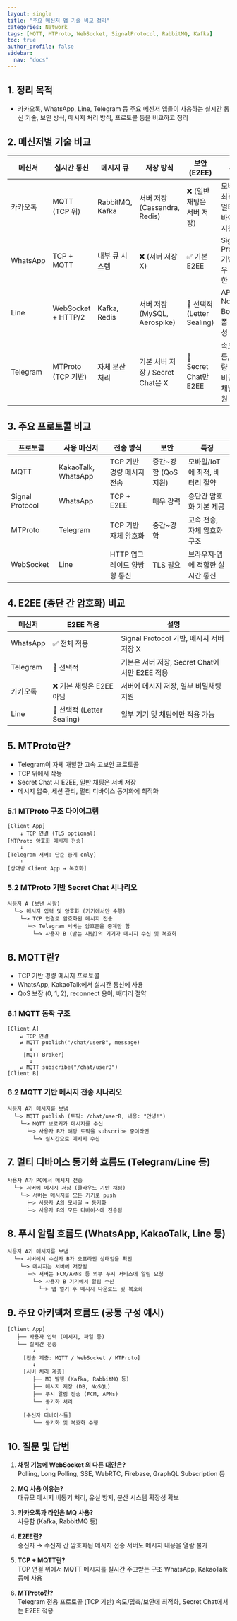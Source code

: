 ```yaml
---
layout: single
title: "주요 메신저 앱 기술 비교 정리"
categories: Network
tags: [MQTT, MTProto, WebSocket, SignalProtocol, RabbitMQ, Kafka]
toc: true
author_profile: false
sidebar:
  nav: "docs"
---
```


## 1. 정리 목적

- 카카오톡, WhatsApp, Line, Telegram 등 주요 메신저 앱들이 사용하는 실시간 통신 기술, 보안 방식, 메시지 처리 방식, 프로토콜 등을 비교하고 정리

## 2. 메신저별 기술 비교

| 메신저   | 실시간 통신        | 메시지 큐       | 저장 방식                        | 보안(E2EE)                 | 특징                                     |
| -------- | ------------------ | --------------- | -------------------------------- | -------------------------- | ---------------------------------------- |
| 카카오톡 | MQTT (TCP 위)      | RabbitMQ, Kafka | 서버 저장 (Cassandra, Redis)     | ❌ (일반 채팅은 서버 저장) | 모바일 최적화, 멀티 디바이스 지원        |
| WhatsApp | TCP + MQTT         | 내부 큐 시스템  | ❌ (서버 저장 X)                 | ✅ 기본 E2EE               | Signal Protocol 기반, 매우 강력한 보안   |
| Line     | WebSocket + HTTP/2 | Kafka, Redis    | 서버 저장 (MySQL, Aerospike)     | 🔄 선택적 (Letter Sealing) | API, Notify, Bot 플랫폼 확장성 우수      |
| Telegram | MTProto (TCP 기반) | 자체 분산 처리  | 기본 서버 저장 / Secret Chat은 X | 🔄 Secret Chat만 E2EE      | 속도 빠름, 대용량 전송, 비공개 채널 지원 |

## 3. 주요 프로토콜 비교

| 프로토콜        | 사용 메신저         | 전송 방식                   | 보안                 | 특징                             |
| --------------- | ------------------- | --------------------------- | -------------------- | -------------------------------- |
| MQTT            | KakaoTalk, WhatsApp | TCP 기반 경량 메시지 전송   | 중간~강함 (QoS 지원) | 모바일/IoT에 최적, 배터리 절약   |
| Signal Protocol | WhatsApp            | TCP + E2EE                  | 매우 강력            | 종단간 암호화 기본 제공          |
| MTProto         | Telegram            | TCP 기반 자체 암호화        | 중간~강함            | 고속 전송, 자체 암호화 구조      |
| WebSocket       | Line                | HTTP 업그레이드 양방향 통신 | TLS 필요             | 브라우저·앱에 적합한 실시간 통신 |

## 4. E2EE (종단 간 암호화) 비교

| 메신저   | E2EE 적용                  | 설명                                          |
| -------- | -------------------------- | --------------------------------------------- |
| WhatsApp | ✅ 전체 적용               | Signal Protocol 기반, 메시지 서버 저장 X      |
| Telegram | 🔄 선택적                  | 기본은 서버 저장, Secret Chat에서만 E2EE 적용 |
| 카카오톡 | ❌ 기본 채팅은 E2EE 아님   | 서버에 메시지 저장, 일부 비밀채팅 지원        |
| Line     | 🔄 선택적 (Letter Sealing) | 일부 기기 및 채팅에만 적용 가능               |

## 5. MTProto란?

- Telegram이 자체 개발한 고속 고보안 프로토콜
- TCP 위에서 작동
- Secret Chat 시 E2EE, 일반 채팅은 서버 저장
- 메시지 압축, 세션 관리, 멀티 디바이스 동기화에 최적화

### 5.1 MTProto 구조 다이어그램

```
[Client App]
    ↓ TCP 연결 (TLS optional)
[MTProto 암호화 메시지 전송]
    ↓
[Telegram 서버: 단순 중계 only]
    ↓
[상대방 Client App → 복호화]
```

### 5.2 MTProto 기반 Secret Chat 시나리오

```
사용자 A (보낸 사람)
  └─> 메시지 입력 및 암호화 (기기에서만 수행)
    └─> TCP 연결로 암호화된 메시지 전송
      └─> Telegram 서버는 암호문을 중계만 함
        └─> 사용자 B (받는 사람)의 기기가 메시지 수신 및 복호화
```

## 6. MQTT란?

- TCP 기반 경량 메시지 프로토콜
- WhatsApp, KakaoTalk에서 실시간 통신에 사용
- QoS 보장 (0, 1, 2), reconnect 용이, 배터리 절약

### 6.1 MQTT 동작 구조

```
[Client A]
    ⇄ TCP 연결
    ⇄ MQTT publish("/chat/userB", message)
       ↓
     [MQTT Broker]
       ↓
    ⇄ MQTT subscribe("/chat/userB")
[Client B]
```

### 6.2 MQTT 기반 메시지 전송 시나리오

```
사용자 A가 메시지를 보냄
  └─> MQTT publish (토픽: /chat/userB, 내용: "안녕!")
    └─> MQTT 브로커가 메시지를 수신
      └─> 사용자 B가 해당 토픽을 subscribe 중이라면
        └─> 실시간으로 메시지 수신
```

## 7. 멀티 디바이스 동기화 흐름도 (Telegram/Line 등)

```
사용자 A가 PC에서 메시지 전송
  └─> 서버에 메시지 저장 (클라우드 기반 채팅)
    └─> 서버는 메시지를 모든 기기로 push
      ├─> 사용자 A의 모바일 → 동기화
      └─> 사용자 B의 모든 디바이스에 전송됨
```

## 8. 푸시 알림 흐름도 (WhatsApp, KakaoTalk, Line 등)

```
사용자 A가 메시지를 보냄
  └─> 서버에서 수신자 B가 오프라인 상태임을 확인
    └─> 메시지는 서버에 저장됨
      └─> 서버는 FCM/APNs 등 외부 푸시 서비스에 알림 요청
        └─> 사용자 B 기기에서 알림 수신
          └─> 앱 열기 후 메시지 다운로드 및 복호화
```

## 9. 주요 아키텍처 흐름도 (공통 구성 예시)

```
[Client App]
   ├── 사용자 입력 (메시지, 파일 등)
   └── 실시간 전송
        ↓
     [전송 계층: MQTT / WebSocket / MTProto]
        ↓
     [서버 처리 계층]
        ├── MQ 발행 (Kafka, RabbitMQ 등)
        ├── 메시지 저장 (DB, NoSQL)
        ├── 푸시 알림 전송 (FCM, APNs)
        └── 동기화 처리
            ↓
     [수신자 디바이스들]
        └── 동기화 및 복호화 수행
```

## 10. 질문 및 답변

1. **채팅 기능에 WebSocket 외 다른 대안은?**<br>
   Polling, Long Polling, SSE, WebRTC, Firebase, GraphQL Subscription 등

2. **MQ 사용 이유는?**<br>
   대규모 메시지 비동기 처리, 유실 방지, 분산 시스템 확장성 확보

3. **카카오톡과 라인은 MQ 사용?**<br>
   사용함 (Kafka, RabbitMQ 등)

4. **E2EE란?**<br>
   송신자 → 수신자 간 암호화된 메시지 전송
   서버도 메시지 내용을 열람 불가

5. **TCP + MQTT란?**<br>
   TCP 연결 위에서 MQTT 메시지를 실시간 주고받는 구조
   WhatsApp, KakaoTalk 등에 사용

6. **MTProto란?**<br>
   Telegram 전용 프로토콜 (TCP 기반)
   속도/압축/보안에 최적화, Secret Chat에서는 E2EE 적용
